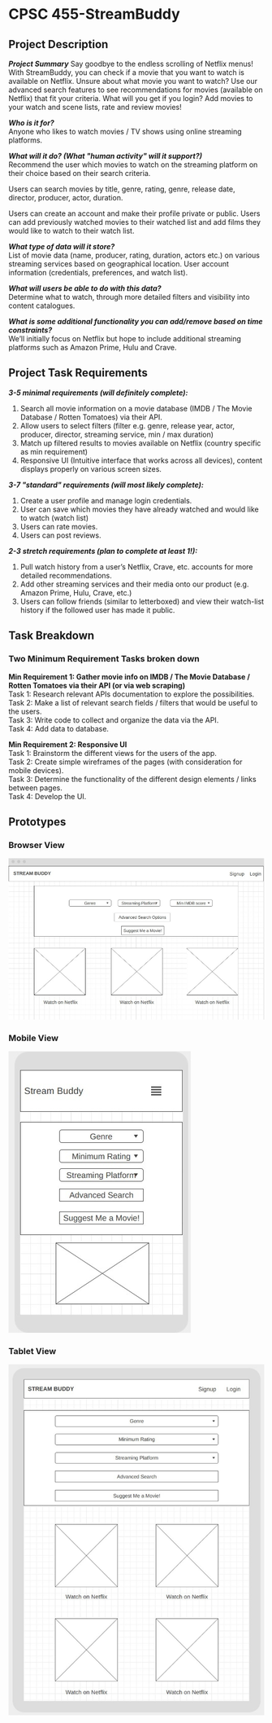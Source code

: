 # CPSC 455-StreamBuddy

## Project Description

***Project Summary***
Say goodbye to the endless scrolling of Netflix menus! With StreamBuddy, you can check if a movie that you want to watch is available on Netflix.
Unsure about what movie you want to watch?
Use our advanced search features to see recommendations for movies (available on Netflix) that fit your criteria.
What will you get if you login? Add movies to your watch and scene lists, rate and review movies!

***Who is it for?***  
Anyone who likes to watch movies / TV shows using online streaming platforms.

***What will it do? (What "human activity" will it support?)***  
Recommend the user which movies to watch on the streaming platform on their choice based on their search criteria. 

Users can search movies by title, genre, rating, genre, release date, director, producer, actor, duration.

Users can create an account and make their profile private or public. Users can add previously watched movies to their watched list and add films they would like to watch to their watch list. 

***What type of data will it store?***  
List of movie data (name, producer, rating, duration, actors etc.) on various streaming services based on geographical location.
User account information (credentials, preferences, and watch list).

***What will users be able to do with this data?***  
Determine what to watch, through more detailed filters and visibility into content catalogues. 

***What is some additional functionality you can add/remove based on time constraints?***  
We’ll initially focus on Netflix but hope to include additional streaming platforms such as Amazon Prime, Hulu and Crave. 


## Project Task Requirements
***3-5 minimal requirements (will definitely complete):***  
1. Search all movie information on a movie database (IMDB / The Movie Database / Rotten Tomatoes) via their API.
2. Allow users to select filters (filter e.g. genre, release year, actor, producer, director, streaming service, min / max duration)
3. Match up filtered results to movies available on Netflix (country specific as min requirement)
4. Responsive UI (Intuitive interface that works across all devices), content displays properly on various screen sizes.
  
***3-7 "standard" requirements (will most likely complete):***  
1. Create a user profile and manage login credentials.
2. User can save which movies they have already watched and would like to watch (watch list)
3. Users can rate movies.
4. Users can post reviews.

***2-3 stretch requirements (plan to complete at least 1!):***  
1. Pull watch history from a user’s Netflix, Crave, etc. accounts for more detailed recommendations.
2. Add other streaming services and their media onto our product (e.g. Amazon Prime, Hulu, Crave, etc.)
3. Users can follow friends (similar to letterboxed) and view their watch-list history if the followed user has made it public.


## Task Breakdown
### Two Minimum Requirement Tasks broken down

**Min Requirement 1: Gather movie info on IMDB / The Movie Database / Rotten Tomatoes via their API (or via web scraping)**  
Task 1: Research relevant  APIs documentation to explore the possibilities.  
Task 2: Make a list of relevant search fields / filters that would be useful to the users.  
Task 3: Write code to collect and organize the data via the API.  
Task 4: Add data to database.

**Min Requirement 2: Responsive UI**  
Task 1: Brainstorm the different views for the users of the app.  
Task 2: Create simple wireframes of the pages (with consideration for mobile devices).  
Task 3: Determine the functionality of the different design elements / links between pages.  
Task 4: Develop the UI.


## Prototypes

### Browser View
![](/images/browser-desktop.jpg)

### Mobile View
![](/images/mobile.jpg)

### Tablet View
![](/images/tablet.jpg)
